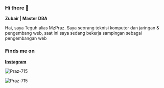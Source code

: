 ### Hi there 👋

**Zubair | Master DBA**

Hai, saya Teguh alias MzPraz. Saya seorang teknisi komputer dan jaringan & pengembang web, saat ini saya sedang bekerja sampingan sebagai pengembangan web

### Finds me on

<!-- **[Website](https://dhafit.xyz/)**<br /> -->
<!-- **[Twitter](https://twitter.com/dhafitf)**<br /> -->
**[Instagram](https://www.instagram.com/dzuu_bair)**

<p><img src="https://github-readme-stats.vercel.app/api?username=Praz-715&show_icons=true&theme=tokyonight&locale=en" alt="Praz-715" /></p>

<p><img align="left" src="https://github-readme-stats.vercel.app/api/top-langs?username=Praz-715&show_icons=true&locale=en&layout=compact&theme=tokyonight" alt="Praz-715" /></p>

    

<!--
**dhafitf/dhafitf** is a ✨ _special_ ✨ repository because its `README.md` (this file) appears on your GitHub profile.
Here are some ideas to get you started:
- 🔭 I’m currently working on ...
- 🌱 I’m currently learning ...
- 👯 I’m looking to collaborate on ...
- 🤔 I’m looking for help with ...
- 💬 Ask me about ...
- 📫 How to reach me: ...
- 😄 Pronouns: ...
- ⚡ Fun fact: ...
-->

